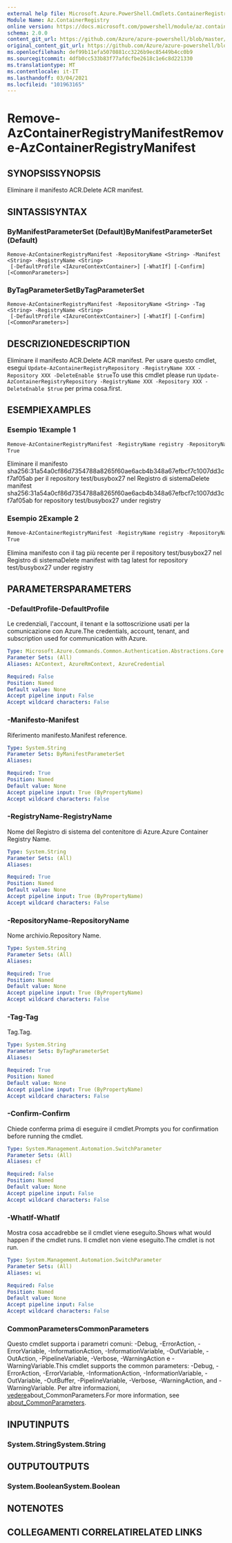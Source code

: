 ```yaml
---
external help file: Microsoft.Azure.PowerShell.Cmdlets.ContainerRegistry.dll-Help.xml
Module Name: Az.ContainerRegistry
online version: https://docs.microsoft.com/powershell/module/az.containerregistry/remove-azcontainerregistrymanifest
schema: 2.0.0
content_git_url: https://github.com/Azure/azure-powershell/blob/master/src/ContainerRegistry/ContainerRegistry/help/Remove-AzContainerRegistryManifest.md
original_content_git_url: https://github.com/Azure/azure-powershell/blob/master/src/ContainerRegistry/ContainerRegistry/help/Remove-AzContainerRegistryManifest.md
ms.openlocfilehash: def99b11efa5070881cc3226b9ec85449b4cc0b9
ms.sourcegitcommit: 4dfb0cc533b83f77afdcfbe2618c1e6c8d221330
ms.translationtype: MT
ms.contentlocale: it-IT
ms.lasthandoff: 03/04/2021
ms.locfileid: "101963165"
---
```

# <span data-ttu-id="37bc2-101">Remove-AzContainerRegistryManifest</span><span class="sxs-lookup"><span data-stu-id="37bc2-101">Remove-AzContainerRegistryManifest</span></span>

## <span data-ttu-id="37bc2-102">SYNOPSIS</span><span class="sxs-lookup"><span data-stu-id="37bc2-102">SYNOPSIS</span></span>
<span data-ttu-id="37bc2-103">Eliminare il manifesto ACR.</span><span class="sxs-lookup"><span data-stu-id="37bc2-103">Delete ACR manifest.</span></span> 

## <span data-ttu-id="37bc2-104">SINTASSI</span><span class="sxs-lookup"><span data-stu-id="37bc2-104">SYNTAX</span></span>

### <span data-ttu-id="37bc2-105">ByManifestParameterSet (Default)</span><span class="sxs-lookup"><span data-stu-id="37bc2-105">ByManifestParameterSet (Default)</span></span>
```
Remove-AzContainerRegistryManifest -RepositoryName <String> -Manifest <String> -RegistryName <String>
 [-DefaultProfile <IAzureContextContainer>] [-WhatIf] [-Confirm] [<CommonParameters>]
```

### <span data-ttu-id="37bc2-106">ByTagParameterSet</span><span class="sxs-lookup"><span data-stu-id="37bc2-106">ByTagParameterSet</span></span>
```
Remove-AzContainerRegistryManifest -RepositoryName <String> -Tag <String> -RegistryName <String>
 [-DefaultProfile <IAzureContextContainer>] [-WhatIf] [-Confirm] [<CommonParameters>]
```

## <span data-ttu-id="37bc2-107">DESCRIZIONE</span><span class="sxs-lookup"><span data-stu-id="37bc2-107">DESCRIPTION</span></span>
<span data-ttu-id="37bc2-108">Eliminare il manifesto ACR.</span><span class="sxs-lookup"><span data-stu-id="37bc2-108">Delete ACR manifest.</span></span>
<span data-ttu-id="37bc2-109">Per usare questo cmdlet, esegui `Update-AzContainerRegistryRepository -RegistryName XXX -Repository XXX -DeleteEnable $true`</span><span class="sxs-lookup"><span data-stu-id="37bc2-109">To use this cmdlet please run `Update-AzContainerRegistryRepository -RegistryName XXX -Repository XXX -DeleteEnable $true`</span></span>
<span data-ttu-id="37bc2-110">per prima cosa.</span><span class="sxs-lookup"><span data-stu-id="37bc2-110">first.</span></span>

## <span data-ttu-id="37bc2-111">ESEMPI</span><span class="sxs-lookup"><span data-stu-id="37bc2-111">EXAMPLES</span></span>

### <span data-ttu-id="37bc2-112">Esempio 1</span><span class="sxs-lookup"><span data-stu-id="37bc2-112">Example 1</span></span>
```powershell
Remove-AzContainerRegistryManifest -RegistryName registry -RepositoryName test/busybox27 -Manifest sha256:31a54a0cf86d7354788a8265f60ae6acb4b348a67efbcf7c1007dd3cf7af05ab
True
```

<span data-ttu-id="37bc2-113">Eliminare il manifesto sha256:31a54a0cf86d7354788a8265f60ae6acb4b348a67efbcf7c1007dd3cf7af05ab per il repository test/busybox27 nel Registro di sistema</span><span class="sxs-lookup"><span data-stu-id="37bc2-113">Delete manifest sha256:31a54a0cf86d7354788a8265f60ae6acb4b348a67efbcf7c1007dd3cf7af05ab for repository test/busybox27 under registry</span></span>

### <span data-ttu-id="37bc2-114">Esempio 2</span><span class="sxs-lookup"><span data-stu-id="37bc2-114">Example 2</span></span>
```powershell
Remove-AzContainerRegistryManifest -RegistryName registry -RepositoryName test/busybox27 -Tag latest
True
```

<span data-ttu-id="37bc2-115">Elimina manifesto con il tag più recente per il repository test/busybox27 nel Registro di sistema</span><span class="sxs-lookup"><span data-stu-id="37bc2-115">Delete manifest with tag latest for repository test/busybox27 under registry</span></span>

## <span data-ttu-id="37bc2-116">PARAMETERS</span><span class="sxs-lookup"><span data-stu-id="37bc2-116">PARAMETERS</span></span>

### <span data-ttu-id="37bc2-117">-DefaultProfile</span><span class="sxs-lookup"><span data-stu-id="37bc2-117">-DefaultProfile</span></span>
<span data-ttu-id="37bc2-118">Le credenziali, l'account, il tenant e la sottoscrizione usati per la comunicazione con Azure.</span><span class="sxs-lookup"><span data-stu-id="37bc2-118">The credentials, account, tenant, and subscription used for communication with Azure.</span></span>

```yaml
Type: Microsoft.Azure.Commands.Common.Authentication.Abstractions.Core.IAzureContextContainer
Parameter Sets: (All)
Aliases: AzContext, AzureRmContext, AzureCredential

Required: False
Position: Named
Default value: None
Accept pipeline input: False
Accept wildcard characters: False
```

### <span data-ttu-id="37bc2-119">-Manifesto</span><span class="sxs-lookup"><span data-stu-id="37bc2-119">-Manifest</span></span>
<span data-ttu-id="37bc2-120">Riferimento manifesto.</span><span class="sxs-lookup"><span data-stu-id="37bc2-120">Manifest reference.</span></span>

```yaml
Type: System.String
Parameter Sets: ByManifestParameterSet
Aliases:

Required: True
Position: Named
Default value: None
Accept pipeline input: True (ByPropertyName)
Accept wildcard characters: False
```

### <span data-ttu-id="37bc2-121">-RegistryName</span><span class="sxs-lookup"><span data-stu-id="37bc2-121">-RegistryName</span></span>
<span data-ttu-id="37bc2-122">Nome del Registro di sistema del contenitore di Azure.</span><span class="sxs-lookup"><span data-stu-id="37bc2-122">Azure Container Registry Name.</span></span>

```yaml
Type: System.String
Parameter Sets: (All)
Aliases:

Required: True
Position: Named
Default value: None
Accept pipeline input: True (ByPropertyName)
Accept wildcard characters: False
```

### <span data-ttu-id="37bc2-123">-RepositoryName</span><span class="sxs-lookup"><span data-stu-id="37bc2-123">-RepositoryName</span></span>
<span data-ttu-id="37bc2-124">Nome archivio.</span><span class="sxs-lookup"><span data-stu-id="37bc2-124">Repository Name.</span></span>

```yaml
Type: System.String
Parameter Sets: (All)
Aliases:

Required: True
Position: Named
Default value: None
Accept pipeline input: True (ByPropertyName)
Accept wildcard characters: False
```

### <span data-ttu-id="37bc2-125">-Tag</span><span class="sxs-lookup"><span data-stu-id="37bc2-125">-Tag</span></span>
<span data-ttu-id="37bc2-126">Tag.</span><span class="sxs-lookup"><span data-stu-id="37bc2-126">Tag.</span></span>

```yaml
Type: System.String
Parameter Sets: ByTagParameterSet
Aliases:

Required: True
Position: Named
Default value: None
Accept pipeline input: True (ByPropertyName)
Accept wildcard characters: False
```

### <span data-ttu-id="37bc2-127">-Confirm</span><span class="sxs-lookup"><span data-stu-id="37bc2-127">-Confirm</span></span>
<span data-ttu-id="37bc2-128">Chiede conferma prima di eseguire il cmdlet.</span><span class="sxs-lookup"><span data-stu-id="37bc2-128">Prompts you for confirmation before running the cmdlet.</span></span>

```yaml
Type: System.Management.Automation.SwitchParameter
Parameter Sets: (All)
Aliases: cf

Required: False
Position: Named
Default value: None
Accept pipeline input: False
Accept wildcard characters: False
```

### <span data-ttu-id="37bc2-129">-WhatIf</span><span class="sxs-lookup"><span data-stu-id="37bc2-129">-WhatIf</span></span>
<span data-ttu-id="37bc2-130">Mostra cosa accadrebbe se il cmdlet viene eseguito.</span><span class="sxs-lookup"><span data-stu-id="37bc2-130">Shows what would happen if the cmdlet runs.</span></span>
<span data-ttu-id="37bc2-131">Il cmdlet non viene eseguito.</span><span class="sxs-lookup"><span data-stu-id="37bc2-131">The cmdlet is not run.</span></span>

```yaml
Type: System.Management.Automation.SwitchParameter
Parameter Sets: (All)
Aliases: wi

Required: False
Position: Named
Default value: None
Accept pipeline input: False
Accept wildcard characters: False
```

### <span data-ttu-id="37bc2-132">CommonParameters</span><span class="sxs-lookup"><span data-stu-id="37bc2-132">CommonParameters</span></span>
<span data-ttu-id="37bc2-133">Questo cmdlet supporta i parametri comuni: -Debug, -ErrorAction, -ErrorVariable, -InformationAction, -InformationVariable, -OutVariable, -OutAction, -PipelineVariable, -Verbose, -WarningAction e -WarningVariable.</span><span class="sxs-lookup"><span data-stu-id="37bc2-133">This cmdlet supports the common parameters: -Debug, -ErrorAction, -ErrorVariable, -InformationAction, -InformationVariable, -OutVariable, -OutBuffer, -PipelineVariable, -Verbose, -WarningAction, and -WarningVariable.</span></span> <span data-ttu-id="37bc2-134">Per altre informazioni, [vedere](http://go.microsoft.com/fwlink/?LinkID=113216)about_CommonParameters.</span><span class="sxs-lookup"><span data-stu-id="37bc2-134">For more information, see [about_CommonParameters](http://go.microsoft.com/fwlink/?LinkID=113216).</span></span>

## <span data-ttu-id="37bc2-135">INPUT</span><span class="sxs-lookup"><span data-stu-id="37bc2-135">INPUTS</span></span>

### <span data-ttu-id="37bc2-136">System.String</span><span class="sxs-lookup"><span data-stu-id="37bc2-136">System.String</span></span>

## <span data-ttu-id="37bc2-137">OUTPUT</span><span class="sxs-lookup"><span data-stu-id="37bc2-137">OUTPUTS</span></span>

### <span data-ttu-id="37bc2-138">System.Boolean</span><span class="sxs-lookup"><span data-stu-id="37bc2-138">System.Boolean</span></span>

## <span data-ttu-id="37bc2-139">NOTE</span><span class="sxs-lookup"><span data-stu-id="37bc2-139">NOTES</span></span>

## <span data-ttu-id="37bc2-140">COLLEGAMENTI CORRELATI</span><span class="sxs-lookup"><span data-stu-id="37bc2-140">RELATED LINKS</span></span>
